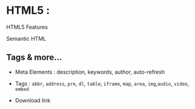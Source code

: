 # HTML5 :


HTML5 Features

Semantic HTML 

## Tags & more...

- Meta Elements : description, keywords, author, auto-refresh

- Tags : `abbr`, `address`, `pre`, `dl`, `table`, `iframe`, `map`, `area`, `img`,`audio`, `video`, `embed`

- Download link

